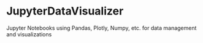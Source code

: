 # JupyterDataVisualizer
Jupyter Notebooks using Pandas, Plotly, Numpy, etc. for data management and visualizations
